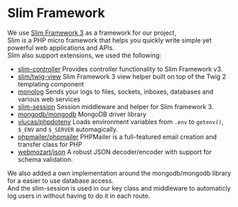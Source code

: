 # Slim Framework

We use [Slim Framework 3](https://www.slimframework.com/) as a framework for our project,  
Slim is a PHP micro framework that helps you quickly write simple yet powerful web applications and APIs.  
Slim also support extensions, we used the following:

* [slim-controller](https://packagist.org/packages/martynbiz/slim3-controller)
  Provides controller functionality to Slim Framework v3.
* [slim/twig-view](https://packagist.org/packages/slim/twig-view)
  Slim Framework 3 view helper built on top of the Twig 2 templating component
* [monolog](https://packagist.org/packages/monolog/monolog)
  Sends your logs to files, sockets, inboxes, databases and various web services
* [slim-session](https://packagist.org/packages/bryanjhv/slim-session)
  Session middleware and helper for Slim framework 3.
* [mongodb/mongodb](https://packagist.org/packages/mongodb/mongodb)
  MongoDB driver library
* [vlucas/phpdotenv](https://packagist.org/packages/vlucas/phpdotenv)
  Loads environment variables from `.env` to `getenv()`, `$_ENV` and `$_SERVER` automagically.
* [phpmailer/phpmailer](https://packagist.org/packages/phpmailer/phpmailer)
  PHPMailer is a full-featured email creation and transfer class for PHP
* [webmozart/json](https://packagist.org/packages/webmozart/json)
  A robust JSON decoder/encoder with support for schema validation.

We also added a own implementation around the mongodb/mongodb library for a easier to use database access.  
And the slim-session is used in our key class and middleware to automaticly log users in without having to do it in each route.  


